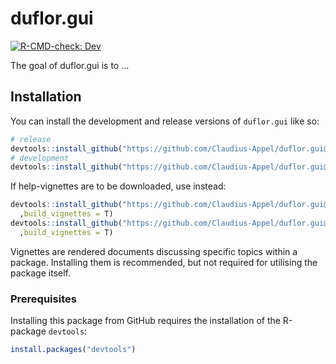 
<!-- README.md is generated from README.Rmd. Please edit that file -->

# duflor.gui

<!-- badges: start -->

[![R-CMD-check:
Dev](https://github.com/Claudius-Appel/duflor.gui/actions/workflows/R-CMD-check.yaml/badge.svg?branch=dev)](https://github.com/Claudius-Appel/duflor.gui/actions/workflows/R-CMD-check.yaml)
<!-- badges: end -->

The goal of duflor.gui is to …

## Installation

You can install the development and release versions of `duflor.gui`
like so:

``` r
# release
devtools::install_github("https://github.com/Claudius-Appel/duflor.gui@master")
# development
devtools::install_github("https://github.com/Claudius-Appel/duflor.gui@dev")
```

If help-vignettes are to be downloaded, use instead:

``` r
devtools::install_github("https://github.com/Claudius-Appel/duflor.gui@master"
  ,build_vignettes = T)
devtools::install_github("https://github.com/Claudius-Appel/duflor.gui@dev"
  ,build_vignettes = T)
```

Vignettes are rendered documents discussing specific topics within a
package. Installing them is recommended, but not required for utilising
the package itself.

### Prerequisites

Installing this package from GitHub requires the installation of the
R-package `devtools`:

``` r
install.packages("devtools")
```
